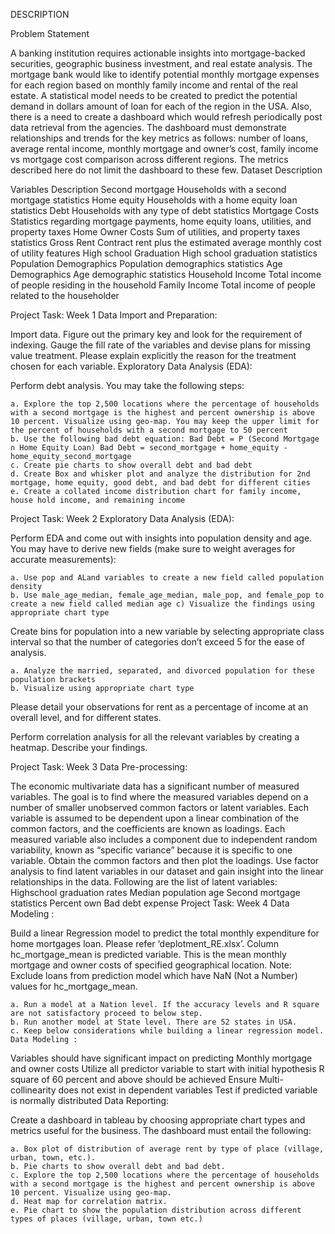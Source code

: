 DESCRIPTION

Problem Statement

A banking institution requires actionable insights into mortgage-backed securities, geographic business investment, and real estate analysis.
The mortgage bank would like to identify potential monthly mortgage expenses for each region based on monthly family income and rental of the real estate.
A statistical model needs to be created to predict the potential demand in dollars amount of loan for each of the region in the USA. Also, there is a need to create a dashboard which would refresh periodically post data retrieval from the agencies.
The dashboard must demonstrate relationships and trends for the key metrics as follows: number of loans, average rental income, monthly mortgage and owner’s cost, family income vs mortgage cost comparison across different regions. The metrics described here do not limit the dashboard to these few.
Dataset Description

Variables	Description
Second mortgage	Households with a second mortgage statistics
Home equity	Households with a home equity loan statistics
Debt	Households with any type of debt statistics
Mortgage Costs	Statistics regarding mortgage payments, home equity loans, utilities, and property taxes
Home Owner Costs	Sum of utilities, and property taxes statistics
Gross Rent	Contract rent plus the estimated average monthly cost of utility features
High school Graduation	High school graduation statistics
Population Demographics	Population demographics statistics
Age Demographics	Age demographic statistics
Household Income	Total income of people residing in the household
Family Income	Total income of people related to the householder

Project Task: Week 1
Data Import and Preparation:

Import data.
Figure out the primary key and look for the requirement of indexing.
Gauge the fill rate of the variables and devise plans for missing value treatment. Please explain explicitly the reason for the treatment chosen for each variable.
Exploratory Data Analysis (EDA):

Perform debt analysis. You may take the following steps:

    a. Explore the top 2,500 locations where the percentage of households with a second mortgage is the highest and percent ownership is above 10 percent. Visualize using geo-map. You may keep the upper limit for the percent of households with a second mortgage to 50 percent
    b. Use the following bad debt equation: Bad Debt = P (Second Mortgage ∩ Home Equity Loan) Bad Debt = second_mortgage + home_equity - home_equity_second_mortgage
    c. Create pie charts to show overall debt and bad debt
    d. Create Box and whisker plot and analyze the distribution for 2nd mortgage, home equity, good debt, and bad debt for different cities
    e. Create a collated income distribution chart for family income, house hold income, and remaining income
Project Task: Week 2 Exploratory Data Analysis (EDA):

Perform EDA and come out with insights into population density and age. You may have to derive new fields (make sure to weight averages for accurate measurements):

    a. Use pop and ALand variables to create a new field called population density
    b. Use male_age_median, female_age_median, male_pop, and female_pop to create a new field called median age c) Visualize the findings using appropriate chart type
Create bins for population into a new variable by selecting appropriate class interval so that the number of categories don’t exceed 5 for the ease of analysis.

    a. Analyze the married, separated, and divorced population for these population brackets
    b. Visualize using appropriate chart type
Please detail your observations for rent as a percentage of income at an overall level, and for different states.

Perform correlation analysis for all the relevant variables by creating a heatmap. Describe your findings.

Project Task: Week 3
Data Pre-processing:

The economic multivariate data has a significant number of measured variables. The goal is to find where the measured variables depend on a number of smaller unobserved common factors or latent variables.
Each variable is assumed to be dependent upon a linear combination of the common factors, and the coefficients are known as loadings. Each measured variable also includes a component due to independent random variability, known as “specific variance” because it is specific to one variable. Obtain the common factors and then plot the loadings. Use factor analysis to find latent variables in our dataset and gain insight into the linear relationships in the data. Following are the list of latent variables:
Highschool graduation rates
Median population age
Second mortgage statistics
Percent own
Bad debt expense
Project Task: Week 4
Data Modeling :

Build a linear Regression model to predict the total monthly expenditure for home mortgages loan. Please refer ‘deplotment_RE.xlsx’. Column hc_mortgage_mean is predicted variable. This is the mean monthly mortgage and owner costs of specified geographical location. Note: Exclude loans from prediction model which have NaN (Not a Number) values for hc_mortgage_mean.

    a. Run a model at a Nation level. If the accuracy levels and R square are not satisfactory proceed to below step.
    b. Run another model at State level. There are 52 states in USA.
    c. Keep below considerations while building a linear regression model. Data Modeling :
Variables should have significant impact on predicting Monthly mortgage and owner costs
Utilize all predictor variable to start with initial hypothesis
R square of 60 percent and above should be achieved
Ensure Multi-collinearity does not exist in dependent variables
Test if predicted variable is normally distributed
Data Reporting:

Create a dashboard in tableau by choosing appropriate chart types and metrics useful for the business. The dashboard must entail the following:

    a. Box plot of distribution of average rent by type of place (village, urban, town, etc.).
    b. Pie charts to show overall debt and bad debt.
    c. Explore the top 2,500 locations where the percentage of households with a second mortgage is the highest and percent ownership is above 10 percent. Visualize using geo-map.
    d. Heat map for correlation matrix.
    e. Pie chart to show the population distribution across different types of places (village, urban, town etc.)
